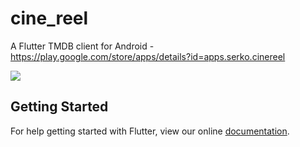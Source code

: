 # cine_reel

A Flutter TMDB client for Android - https://play.google.com/store/apps/details?id=apps.serko.cinereel

![](cineReel.gif)

## Getting Started

For help getting started with Flutter, view our online
[documentation](https://flutter.io/).
